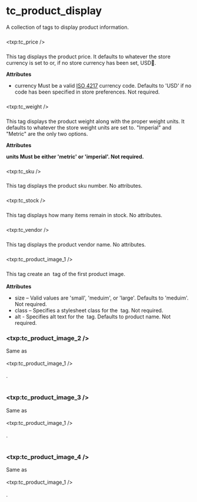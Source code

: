 # tc\_product\_display #

A collection of tags to display product information.

### 

<txp:tc\_price />

 ###

This tag displays the product price. It defaults to whatever the store currency is set to or, if no store currency has been set, USD.

**Attributes**

  * currency  Must be a valid [ISO 4217](http://www.xe.com/iso4217.php) currency code. Defaults to 'USD' if no code has been specified in store preferences. Not required.

### 

<txp:tc\_weight />

 ###

This tag displays the product weight along with the proper weight units. It defaults to whatever the store weight units are set to. "Imperial" and "Metric" are the only two options.

**Attributes**

**units Must be either 'metric' or 'imperial'. Not required.**

### 

<txp:tc\_sku />

 ###

This tag displays the product sku number. No attributes.

### 

<txp:tc\_stock />

 ###

This tag displays how many items remain in stock. No attributes.

### 

<txp:tc\_vendor />

 ###

This tag displays the product vendor name. No attributes.

### 

<txp:tc\_product\_image\_1 />

 ###

This tag create an <img> tag of the first product image.<br>
<br>
<b>Attributes</b>

<ul><li>size – Valid values are 'small', 'meduim', or 'large'. Defaults to 'meduim'. Not required.<br>
</li><li>class – Specifies a stylesheet class for the <img> tag. Not required.<br>
</li><li>alt - Specifies alt text for the <img> tag. Defaults to product name. Not required.</li></ul>

<h3>

<txp:tc_product_image_2 />

</h3>

Same as  <br>
<br>
<txp:tc_product_image_1 /><br>
<br>
 .<br>
<br>
<h3>

<txp:tc_product_image_3 />

</h3>

Same as  <br>
<br>
<txp:tc_product_image_1 /><br>
<br>
 .<br>
<br>
<h3>

<txp:tc_product_image_4 />

</h3>

Same as  <br>
<br>
<txp:tc_product_image_1 /><br>
<br>
 .<br>
<br>
<br>
<br>
<br>
<br>
<br>

